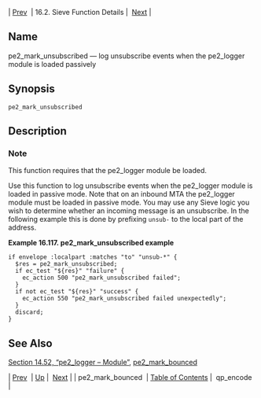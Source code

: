 | [Prev](sieve.ref.pe2_mark_bounced)  | 16.2. Sieve Function Details |  [Next](sieve.ref.qp_encode) |

<a name="sieve.ref.pe2_mark_unsubscribed"></a>
## Name

pe2_mark_unsubscribed — log unsubscribe events when the pe2_logger module is loaded passively

## Synopsis

`pe2_mark_unsubscribed`

<a name="idp31074176"></a>
## Description

### Note

This function requires that the pe2_logger module be loaded.

Use this function to log unsubscribe events when the pe2_logger module is loaded in passive mode. Note that on an inbound MTA the pe2_logger module must be loaded in passive mode. You may use any Sieve logic you wish to determine whether an incoming message is an unsubscribe. In the following example this is done by prefixing `unsub-` to the local part of the address.

<a name="idp31077328"></a>

**Example 16.117. pe2_mark_unsubscribed example**

```
if envelope :localpart :matches "to" "unsub-*" {
  $res = pe2_mark_unsubscribed;
  if ec_test "${res}" "failure" {
    ec_action 500 "pe2_mark_unsubscribed failed";
  }
  if not ec_test "${res}" "success" {
    ec_action 550 "pe2_mark_unsubscribed failed unexpectedly";
  }
  discard;
}
```

<a name="idp31079616"></a>
## See Also

[Section 14.52, “pe2_logger – Module”](modules.pe2_logger "14.52. pe2_logger – Module"), [pe2_mark_bounced](sieve.ref.pe2_mark_bounced "pe2_mark_bounced")

| [Prev](sieve.ref.pe2_mark_bounced)  | [Up](sieve.ref.files) |  [Next](sieve.ref.qp_encode) |
| pe2_mark_bounced  | [Table of Contents](index) |  qp_encode |
